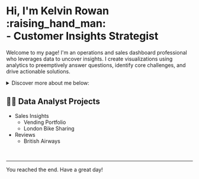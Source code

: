 <h1> Hi, I'm Kelvin Rowan :raising_hand_man: <br/>- Customer Insights Strategist</h1>

Welcome to my page! I'm an operations and sales dashboard professional who leverages data to uncover insights. I create visualizations using analytics to preemptively answer questions, identify core challenges, and drive actionable solutions.

<details>
  <summary>Discover more about me below: </summary>

  | Icon  | Description |
  |------:|-----------|
  |  🏠  | Tampa, FL (USA)|
  |  🔧  | SQL<br/>Python<br/>MSFT Office (advanced Excel)<br/>Tableau<br/>PowerBI|
  |  ⭐  | Frequently look for another reason to add another monitor to my WFH setup.<br/>Then again being on the go with this [JSAUX FlipGo Dual Monitor](https://jsaux.com/pages/christmas-2024) is winning the Christmas List race.|
  |  📫  | Connect with me on [LinkedIn](http://www.linkedin.com/in/kelvinrowan)|
  
</details>

## :man_technologist: Data Analyst Projects
- Sales Insights
  - Vending Portfolio
  - London Bike Sharing
- Reviews
  - British Airways
<br/>

---

You reached the end. Have a great day!
<!--
**krowan1/krowan1** is a ✨ _special_ ✨ repository because its `README.md` (this file) appears on your GitHub profile.

Here are some ideas to get you started:

- 🔭 I’m currently working on ...
- 🌱 I’m currently learning ...
- 👯 I’m looking to collaborate on ...
- 🤔 I’m looking for help with ...
- 💬 Ask me about ...
- 📫 How to reach me: ...
- 😄 Pronouns: ...
- ⚡ Fun fact: ...

<picture>
  <source media="(prefers-color-scheme: dark)" srcset="https://user-images.githubusercontent.com/25423296/163456776-7f95b81a-f1ed-45f7-b7ab-8fa810d529fa.png">
  <source media="(prefers-color-scheme: light)" srcset="https://user-images.githubusercontent.com/25423296/163456779-a8556205-d0a5-45e2-ac17-42d089e3c3f8.png">
  <img alt="Shows an illustrated sun in light mode and a moon with stars in dark mode." src="https://user-images.githubusercontent.com/25423296/163456779-a8556205-d0a5-45e2-ac17-42d089e3c3f8.png">
</picture>

Add "open" after details to make section open by default
⏬
<details>
  <summary>My top languages</summary>
  
  | Rank | Languages |
  |-----:|-----------|
  |     1| JavaScript|
  |     2| Python    |
  |     3| SQL       |
</details>  

HTML <picture>
- <source> media="(prefers-color-scheme: dark)": URL of an image to display for visitors using DARK mode
- <source> media="(prefers-color-scheme: light)": URL of an image to display for visitors using LIGHT mode.
- <img> alt: A description of the image for visitors using screen reader
- <img> src: URL of DEFAULT image to display during in case scenarios

<details>
  <summary>Links</summary>
  
  * [Emoji Shortcuts](https://github.com/ikatyang/emoji-cheat-sheet/blob/master/README.md)
  * [Basic writing and formatting syntax](https://github.com/ikatyang/emoji-cheat-sheet/blob/master/README.md)
  * [Emoji Shortcuts](https://github.com/ikatyang/emoji-cheat-sheet/blob/master/README.md)  
   
</details>

Alerts
  > [!NOTE]
  > Useful information that users should know, even when skimming content.
  
  > [!TIP]
  > Helpful advice for doing things better or more easily.
  
  > [!IMPORTANT]
  > Key information users need to know to achieve their goal.
  
  > [!WARNING]
  > Urgent info that needs immediate user attention to avoid problems.
  
  > [!CAUTION]
  > Advises about risks or negative outcomes of certain actions.

-->
